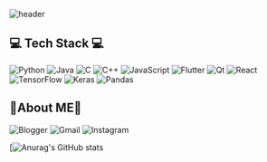 ![header](https://capsule-render.vercel.app/api?type=waving&color=gradient&height=300&section=header&text=DainKang%20&render&fontSize=90&fontAlign=70)

## 💻 Tech Stack 💻
![Python](https://img.shields.io/badge/python-3670A0?style=for-the-badge&logo=python&logoColor=ffdd54)  ![Java](https://img.shields.io/badge/java-%23ED8B00.svg?style=for-the-badge&logo=java&logoColor=white)  ![C](https://img.shields.io/badge/c-%2300599C.svg?style=for-the-badge&logo=c&logoColor=white)	![C++](https://img.shields.io/badge/c++-%2300599C.svg?style=for-the-badge&logo=c%2B%2B&logoColor=white) ![JavaScript](https://img.shields.io/badge/javascript-%23323330.svg?style=for-the-badge&logo=javascript&logoColor=%23F7DF1E)	![Flutter](https://img.shields.io/badge/Flutter-%2302569B.svg?style=for-the-badge&logo=Flutter&logoColor=white)
![Qt](https://img.shields.io/badge/Qt-%23217346.svg?style=for-the-badge&logo=Qt&logoColor=white) ![React](https://img.shields.io/badge/react-%2320232a.svg?style=for-the-badge&logo=react&logoColor=%2361DAFB) ![TensorFlow](https://img.shields.io/badge/TensorFlow-%23FF6F00.svg?style=for-the-badge&logo=TensorFlow&logoColor=white)	![Keras](https://img.shields.io/badge/Keras-%23D00000.svg?style=for-the-badge&logo=Keras&logoColor=white) ![Pandas](https://img.shields.io/badge/pandas-%23150458.svg?style=for-the-badge&logo=pandas&logoColor=white)

## 🌙About ME🌙
![Blogger](https://img.shields.io/badge/Blogger-FF5722?url=dnai-deny.tistory.com?style=for-the-badge&logo=blogger&logoColor=white) ![Gmail](https://img.shields.io/badge/dmelli0505@gmail.com-D14836?style=for-the-badge&logo=gmail&logoColor=white) ![Instagram](https://img.shields.io/badge/instagram-%23E4405F.svg?url=www.instgram.com/dnai_ianb?style=for-the-badge&logo=Instagram&logoColor=white)

[![Anurag's GitHub stats](https://github-readme-stats.vercel.app/api?username=melli0505&&show_icons=true&theme=blueberry)



<!--
**melli0505/melli0505** is a ✨ _special_ ✨ repository because its `README.md` (this file) appears on your GitHub profile.

Here are some ideas to get you started:

- 🔭 I’m currently working on ...
- 🌱 I’m currently learning ...
- 👯 I’m looking to collaborate on ...
- 🤔 I’m looking for help with ...
- 💬 Ask me about ...
- 📫 How to reach me: ...
- 😄 Pronouns: ...
- ⚡ Fun fact: ...
-->
